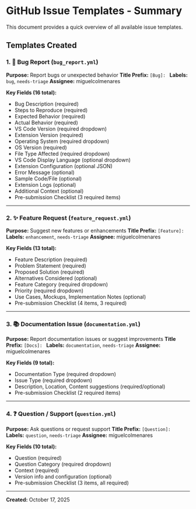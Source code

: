 # GitHub Issue Templates - Summary

This document provides a quick overview of all available issue templates.

## Templates Created

### 1. 🐛 Bug Report (`bug_report.yml`)
**Purpose:** Report bugs or unexpected behavior
**Title Prefix:** `[Bug]: `
**Labels:** `bug`, `needs-triage`
**Assignee:** miguelcolmenares

**Key Fields (16 total):**
- Bug Description (required)
- Steps to Reproduce (required)
- Expected Behavior (required)
- Actual Behavior (required)
- VS Code Version (required dropdown)
- Extension Version (required)
- Operating System (required dropdown)
- OS Version (required)
- File Type Affected (required dropdown)
- VS Code Display Language (optional dropdown)
- Extension Configuration (optional JSON)
- Error Message (optional)
- Sample Code/File (optional)
- Extension Logs (optional)
- Additional Context (optional)
- Pre-submission Checklist (3 required items)

---

### 2. ✨ Feature Request (`feature_request.yml`)
**Purpose:** Suggest new features or enhancements
**Title Prefix:** `[Feature]: `
**Labels:** `enhancement`, `needs-triage`
**Assignee:** miguelcolmenares

**Key Fields (13 total):**
- Feature Description (required)
- Problem Statement (required)
- Proposed Solution (required)
- Alternatives Considered (optional)
- Feature Category (required dropdown)
- Priority (required dropdown)
- Use Cases, Mockups, Implementation Notes (optional)
- Pre-submission Checklist (4 items, 3 required)

---

### 3. 📚 Documentation Issue (`documentation.yml`)
**Purpose:** Report documentation issues or suggest improvements
**Title Prefix:** `[Docs]: `
**Labels:** `documentation`, `needs-triage`
**Assignee:** miguelcolmenares

**Key Fields (9 total):**
- Documentation Type (required dropdown)
- Issue Type (required dropdown)
- Description, Location, Content suggestions (required/optional)
- Pre-submission Checklist (2 required items)

---

### 4. ❓ Question / Support (`question.yml`)
**Purpose:** Ask questions or request support
**Title Prefix:** `[Question]: `
**Labels:** `question`, `needs-triage`
**Assignee:** miguelcolmenares

**Key Fields (10 total):**
- Question (required)
- Question Category (required dropdown)
- Context (required)
- Version info and configuration (optional)
- Pre-submission Checklist (3 items, all required)

---

**Created:** October 17, 2025

